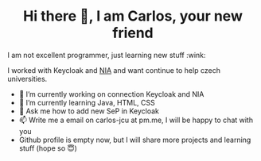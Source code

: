 
<h1 align="center"> Hi there 👋, I am Carlos, your new friend</h1>
<p> I am not excellent programmer, just learning new stuff :wink: </p>
<p> I worked with Keycloak and <a href="https://www.eidentita.cz/Home">NIA</a> and want continue to help czech universities. </p>

- 🔭 I’m currently working on connection Keycloak and NIA
- 🌱 I’m currently learning Java, HTML, CSS
- 💬 Ask me how to add new SeP in Keycloak
- 📫 Write me a email on carlos-jcu at pm.me, I will be happy to chat with you
- Github profile is empty now, but I will share more projects and learning stuff (hope so  :innocent:)
